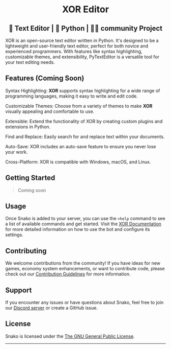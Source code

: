<h1 align = "center">XOR Editor</h1>
<h2 align = "center">📝 Text Editor | 🐍 Python | 🤝🏻 community Project</h2>
</p>


XOR is an open-source text editor written in Python. It's designed to be a lightweight and user-friendly text editor, perfect for both novice and experienced programmers. With features like syntax highlighting, customizable themes, and extensibility, PyTextEditor is a versatile tool for your text editing needs.

## Features (Coming Soon)
Syntax Highlighting: **XOR** supports syntax highlighting for a wide range of programming languages, making it easy to write and edit code.

Customizable Themes: Choose from a variety of themes to make **XOR** visually appealing and comfortable to use.

Extensible: Extend the functionality of XOR by creating custom plugins and extensions in Python.

Find and Replace: Easily search for and replace text within your documents.

Auto-Save: XOR includes an auto-save feature to ensure you never lose your work.

Cross-Platform: XOR is compatible with Windows, macOS, and Linux.

## Getting Started

> Coming soon

## Usage

Once Snako is added to your server, you can use the `>help` command to see a list of available commands and get started. Visit the [XOR Documentation](https://github.com/winter-x64/XOR-Editor/wiki) for more detailed information on how to use the bot and configure its settings.

## Contributing

We welcome contributions from the community! If you have ideas for new games, economy system enhancements, or want to contribute code, please check out our [Contribution Guidelines](CONTRIBUTING.md) for more information.

## Support

If you encounter any issues or have questions about Snako, feel free to join our [Discord server](#) or create a GitHub issue.

## License

Snako is licensed under the [The GNU General Public License](LICENSE).

---
